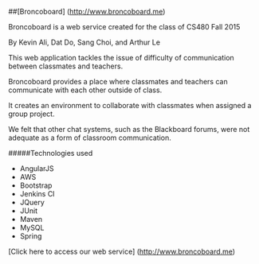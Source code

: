 ##[Broncoboard] (http://www.broncoboard.me)

Broncoboard is a web service created for the class of CS480 Fall 2015 

By Kevin Ali, Dat Do, Sang Choi, and Arthur Le

This web application tackles the issue of difficulty of communication between classmates and teachers.

Broncoboard provides a place where classmates and teachers can communicate with each other outside of class.

It creates an environment to collaborate with classmates when assigned a group project. 

We felt that other chat systems, such as the Blackboard forums, were not adequate as a form of classroom communication.

#####Technologies used

- AngularJS
- AWS
- Bootstrap
- Jenkins CI
- JQuery
- JUnit
- Maven
- MySQL
- Spring


[Click here to access our web service] (http://www.broncoboard.me)
